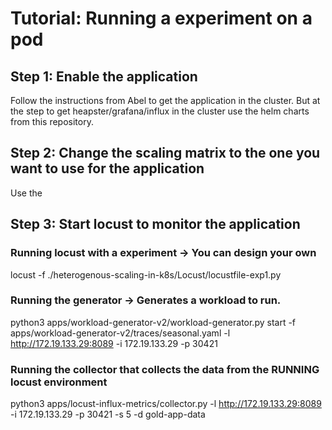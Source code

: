 # Tutorial: Running a experiment on a pod

## Step 1: Enable the application

Follow the instructions from Abel to get the application in the cluster.
But at the step to get heapster/grafana/influx in the cluster use the helm charts from this repository.

## Step 2: Change the scaling matrix to the one you want to use for the application

Use the 

## Step 3: Start locust to monitor the application

### Running locust with a experiment -> You can design your own
locust -f ./heterogenous-scaling-in-k8s/Locust/locustfile-exp1.py

### Running the generator -> Generates a workload to run.
python3 apps/workload-generator-v2/workload-generator.py start -f apps/workload-generator-v2/traces/seasonal.yaml -l http://172.19.133.29:8089 -i 172.19.133.29 -p 30421

### Running the collector that collects the data from the RUNNING locust environment
python3 apps/locust-influx-metrics/collector.py -l http://172.19.133.29:8089 -i 172.19.133.29 -p 30421 -s 5 -d gold-app-data